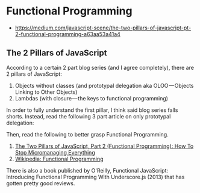 # Functional Programming

+ <https://medium.com/javascript-scene/the-two-pillars-of-javascript-pt-2-functional-programming-a63aa53a41a4>

## The 2 Pillars of JavaScript

According to a certain 2 part blog series (and I agree completely), there are 2
pillars of JavaScript:

1. Objects without classes (and prototypal delegation aka OLOO — Objects Linking to Other Objects)
2. Lambdas (with closure — the keys to functional programming)

In order to fully understand the first pillar, I think said blog series falls
shorts. Instead, read the following 3 part article on only prototypal
delegation:

Then, read the following to better grasp Functional Programming.

1. [The Two Pillars of JavaScript, Part 2 (Functional Programming): How To Stop Micromanaging Everything](https://medium.com/javascript-scene/the-two-pillars-of-javascript-pt-2-functional-programming-a63aa53a41a4#.268j39loi)
2. [Wikipedia: Functional Programming](https://en.wikipedia.org/wiki/Functional_programming)

There is also a book published by O'Reilly, Functional JavaScript: Introducing
Functional Programming With Underscore.js (2013) that has gotten pretty good
reviews.
